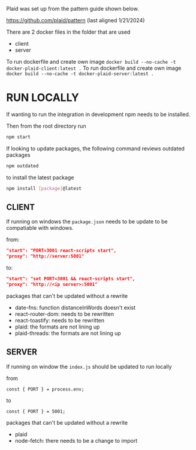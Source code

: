 Plaid was set up from the pattern guide shown below.

https://github.com/plaid/pattern (last aligned 1/21/2024)

There are 2 docker files in the folder that are used

- client
- server

To run dockerfile and create own image `docker build --no-cache -t docker-plaid-client:latest .` 
To run dockerfile and create own image `docker build --no-cache -t docker-plaid-server:latest .` 

# RUN LOCALLY

If wanting to run the integration in development npm needs to be installed.

Then from the root directory run

```bash
npm start
```

If looking to update packages, the following command reviews outdated packages

```bash
npm outdated
```

to install the latest package

```bash
npm install [package]@latest
```

## CLIENT
If running on windows the `package.json` needs to be update to be compatiable with windows.

from:
```json
"start": "PORT=3001 react-scripts start",
"proxy": "http://server:5001"
```

to:
```json
"start": "set PORT=3001 && react-scripts start",
"proxy": "http://<ip server>:5001"
```

packages that can't be updated without a rewrite
- date-fns: function distanceInWords  doesn't exist
- react-router-dom: needs to be rewritten
- react-toastify: needs to be rewritten
- plaid: the formats are not lining up
- plaid-threads: the formats are not lining up


## SERVER
If running on window the `index.js` should be updated to run locally

from
```
const { PORT } = process.env;
```

to
```
const { PORT } = 5001;
```

packages that can't be updated without a rewrite
- plaid
- node-fetch: there needs to be a change to import